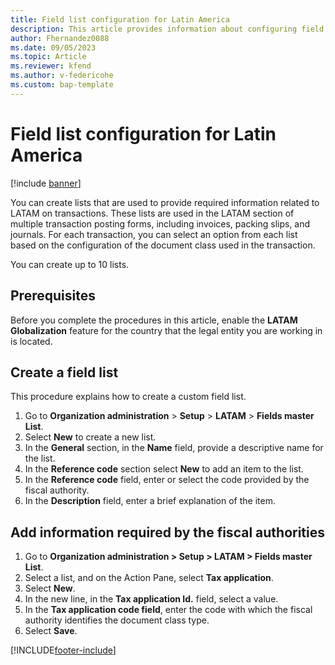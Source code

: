```yaml
---
title: Field list configuration for Latin America
description: This article provides information about configuring field lists for Latin America. 
author: Fhernandez0088
ms.date: 09/05/2023
ms.topic: Article
ms.reviewer: kfend
ms.author: v-federicohe
ms.custom: bap-template
---
```


# Field list configuration for Latin America
[!include [banner](../includes/banner.md)]


You can create lists that are used to provide required information related to LATAM on transactions. These lists are used in the LATAM section of multiple transaction posting forms, including invoices, packing slips, and journals. For each transaction, you can select an option from each list based on the configuration of the document class used in the transaction. 

You can create up to 10 lists.  

## Prerequisites
Before you complete the procedures in this article, enable the **LATAM Globalization** feature for the country that the legal entity you are working in is located.

## Create a field list 

This procedure explains how to create a custom field list.

1. Go to **Organization administration** > **Setup** > **LATAM** > **Fields master List**.
2. Select **New** to create a new list. 
3. In the **General** section, in the **Name** field, provide a descriptive name for the list.
4. In the **Reference code** section select **New** to add an item to the list.
5. In the **Reference code** field, enter or select the code provided by the fiscal authority.
6. In the **Description** field, enter a brief explanation of the item.

## Add  information required by the fiscal authorities
1. Go to **Organization administration > Setup > LATAM > Fields master List**.
2. Select a list, and on the Action Pane, select **Tax application**.
3. Select **New**.
4. In the new line, in the **Tax application Id.** field, select a value.
5. In the **Tax application code field**, enter the code with which the fiscal authority identifies the document class type.
6. Select **Save**.





[!INCLUDE[footer-include](../../includes/footer-banner.md)]
